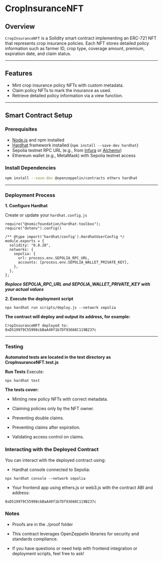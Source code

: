 # CropInsuranceNFT

## Overview

`CropInsuranceNFT` is a Solidity smart contract implementing an ERC-721 NFT that represents crop insurance policies. Each NFT stores detailed policy information such as farmer ID, crop type, coverage amount, premium, expiration date, and claim status.

---

## Features

- Mint crop insurance policy NFTs with custom metadata.
- Claim policy NFTs to mark the insurance as used.
- Retrieve detailed policy information via a view function.

---

## Smart Contract Setup

### Prerequisites

- [Node.js](https://nodejs.org/) and npm installed
- [Hardhat](https://hardhat.org/) framework installed (`npm install --save-dev hardhat`)
- Sepolia testnet RPC URL (e.g., from [Infura](https://infura.io/) or [Alchemy](https://www.alchemy.com/))
- Ethereum wallet (e.g., MetaMask) with Sepolia testnet access

### Install Dependencies

```bash
npm install --save-dev @openzeppelin/contracts ethers hardhat
```

---

### Deployment Process

**1. Configure Hardhat**

Create or update your `hardhat.config.js`

```
require("@nomicfoundation/hardhat-toolbox");
require("dotenv").config()

/** @type import('hardhat/config').HardhatUserConfig */
module.exports = {
  solidity: "0.8.28",
  networks: {
    sepolia: {
      url: process.env.SEPOLIA_RPC_URL,
      accounts: [process.env.SEPOLIA_WALLET_PRIVATE_KEY],
    },
  },
};

```
**_Replace SEPOLIA_RPC_URL and SEPOLIA_WALLET_PRIVATE_KEY with your actual values_**

**2. Execute the deployment script**

```
npx hardhat run scripts/deploy.js --network sepolia
```

**The contract will deploy and output its address, for example:**

```
CropInsuranceNFT deployed to: 0xD519979C55998cbBaA49f1b7Df93668C119B237c
```

---

### Testing

**Automated tests are located in the test directory as CropInsuranceNFT.test.js**

**Run Tests**
Execute:

```
npx hardhat test
```

**The tests cover:**

* Minting new policy NFTs with correct metadata.

* Claiming policies only by the NFT owner.

* Preventing double claims.

* Preventing claims after expiration.

* Validating access control on claims.

### Interacting with the Deployed Contract
You can interact with the deployed contract using:

* Hardhat console connected to Sepolia:

```
npx hardhat console --network sepolia
```
* Your frontend app using ethers.js or web3.js with the contract ABI and address:

```
0xD519979C55998cbBaA49f1b7Df93668C119B237c
```

### Notes

* Proofs are in the ./proof folder
* This contract leverages OpenZeppelin libraries for security and standards compliance.

* If you have questions or need help with frontend integration or deployment scripts, feel free to ask!
